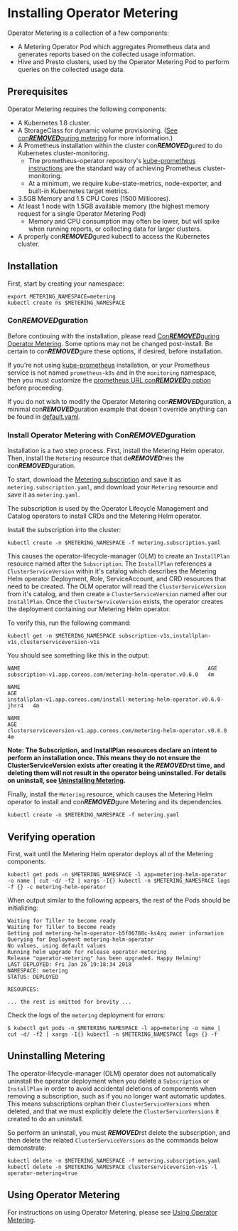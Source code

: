 # Installing Operator Metering

Operator Metering is a collection of a few components:

- A Metering Operator Pod which aggregates Prometheus data and generates reports based
  on the collected usage information.
- Hive and Presto clusters, used by the Operator Metering Pod to perform queries on the
  collected usage data.

## Prerequisites

Operator Metering requires the following components:

- A Kubernetes 1.8 cluster.
- A StorageClass for dynamic volume provisioning. ([See con***REMOVED***guring metering][con***REMOVED***guring-metering] for more information.)
- A Prometheus installation within the cluster con***REMOVED***gured to do Kubernetes cluster-monitoring.
    - The prometheus-operator repository's [kube-prometheus instructions][kube-prometheus] are the standard way of achieving Prometheus cluster-monitoring.
    - At a minimum, we require kube-state-metrics, node-exporter, and built-in Kubernetes target metrics.
- 3.5GB Memory and 1.5 CPU Cores (1500 Millicores).
- At least 1 node with 1.5GB available memory (the highest memory request for a single Operator Metering Pod)
    - Memory and CPU consumption may often be lower, but will spike when running reports, or collecting data for larger clusters.
- A properly con***REMOVED***gured kubectl to access the Kubernetes cluster.

## Installation

First, start by creating your namespace:

```
export METERING_NAMESPACE=metering
kubectl create ns $METERING_NAMESPACE
```

### Con***REMOVED***guration

Before continuing with the installation, please read [Con***REMOVED***guring Operator Metering][con***REMOVED***guring-metering].
Some options may not be changed post-install. Be certain to con***REMOVED***gure these options, if desired, before installation.

If you're not using [kube-prometheus][kube-prometheus] installation, or your Prometheus service is not named `prometheus-k8s` and in the `monitoring` namespace, then you must customize the [prometheus URL con***REMOVED***g option][con***REMOVED***gure-prometheus-url] before proceeding.

If you do not wish to modify the Operator Metering con***REMOVED***guration, a minimal con***REMOVED***guration example that doesn't override anything can be found in [default.yaml][default-con***REMOVED***g].

### Install Operator Metering with Con***REMOVED***guration

Installation is a two step process. First, install the Metering Helm operator. Then, install the `Metering` resource that de***REMOVED***nes the con***REMOVED***guration.

To start, download the [Metering subscription][metering-subscription] and save it as `metering.subscription.yaml`, and download your `Metering` resource and save it as `metering.yaml`.

The subscription is used by the Operator Lifecycle Management and Catalog operators to install CRDs and the Metering Helm operator.

Install the subscription into the cluster:

```
kubectl create -n $METERING_NAMESPACE -f metering.subscription.yaml
```

This causes the operator-lifecycle-manager (OLM) to create an `InstallPlan` resource named after the `Subscription`.
The `InstallPlan` references a `ClusterServiceVersion` within it's catalog which describes the Metering Helm operator Deployment, Role, ServiceAccount, and CRD resources that need to be created.
The OLM operator will read the `ClusterServiceVersion` from it's catalog, and then create a `ClusterServiceVersion` named after our `InstallPlan`.
Once the `ClusterServiceVersion` exists, the operator creates the deployment containing our Metering Helm operator.


To verify this, run the following command:

```
kubectl get -n $METERING_NAMESPACE subscription-v1s,installplan-v1s,clusterserviceversion-v1s
```

You should see something like this in the output:

```
NAME                                                           AGE
subscription-v1.app.coreos.com/metering-helm-operator.v0.6.0   4m

NAME                                                                        AGE
installplan-v1.app.coreos.com/install-metering-helm-operator.v0.6.0-jhrr4   4m

NAME                                                                    AGE
clusterserviceversion-v1.app.coreos.com/metering-helm-operator.v0.6.0   4m
```

**Note: The Subscription, and InstallPlan resources declare an intent to perform an installation once. This means they do not ensure the ClusterServiceVersion exists after creating it the ***REMOVED***rst time, and deleting them will not result in the operator being uninstalled. For details on uninstall, see [Uninstalling Metering](#uninstalling-metering).**

Finally, install the `Metering` resource, which causes the Metering Helm operator to install and con***REMOVED***gure Metering and its dependencies.

```
kubectl create -n $METERING_NAMESPACE -f metering.yaml
```

## Verifying operation

First, wait until the Metering Helm operator deploys all of the Metering components:

```
kubectl get pods -n $METERING_NAMESPACE -l app=metering-helm-operator -o name | cut -d/ -f2 | xargs -I{} kubectl -n $METERING_NAMESPACE logs -f {} -c metering-helm-operator
```

When output similar to the following appears, the rest of the Pods should be initializing:

```
Waiting for Tiller to become ready
Waiting for Tiller to become ready
Getting pod metering-helm-operator-b5f86788c-ks4zq owner information
Querying for Deployment metering-helm-operator
No values, using default values
Running helm upgrade for release operator-metering
Release "operator-metering" has been upgraded. Happy Helming!
LAST DEPLOYED: Fri Jan 26 19:18:34 2018
NAMESPACE: metering
STATUS: DEPLOYED

RESOURCES:

... the rest is omitted for brevity ...
```

Check the logs of the `metering` deployment for errors:

```
$ kubectl get pods -n $METERING_NAMESPACE -l app=metering -o name | cut -d/ -f2 | xargs -I{} kubectl -n $METERING_NAMESPACE logs {} -f
```

## Uninstalling Metering

The operator-lifecycle-manager (OLM) operator does not automatically uninstall the operator deployment when you delete a `Subscription` or `InstallPlan` in order to avoid accidental deletions of components when removing a subscription, such as if you no longer want automatic updates.
This means subscriptions orphan their `ClusterServiceVersions` when deleted, and that we must explicitly delete the `ClusterServiceVersions` it created to do an uninstall.

So perform an uninstall, you must ***REMOVED***rst delete the subscription, and then delete the related `ClusterServiceVersions` as the commands below demonstrate:

```
kubectl delete -n $METERING_NAMESPACE -f metering.subscription.yaml
kubectl delete -n $METERING_NAMESPACE clusterserviceversion-v1s -l operator-metering=true
```

## Using Operator Metering

For instructions on using Operator Metering, please see [Using Operator Metering][using-metering].

[metering-subscription]: ../manifests/deploy/generic/alm/metering.subscription.yaml
[default-con***REMOVED***g]: ../manifests/metering-con***REMOVED***g/default.yaml
[using-metering]: using-metering.md
[con***REMOVED***guring-metering]: metering-con***REMOVED***g.md
[con***REMOVED***gure-prometheus-url]: metering-con***REMOVED***g.md#Prometheus-URL
[kube-prometheus]: https://github.com/coreos/prometheus-operator/tree/master/contrib/kube-prometheus
